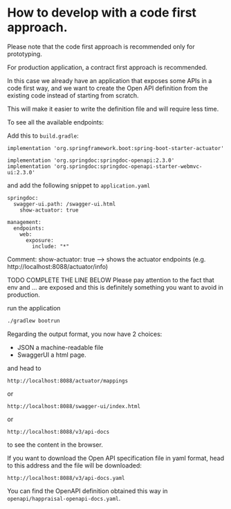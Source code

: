# How to develop with a code first approach.


Please note that the code first approach is recommended only for prototyping.

For production application, a contract first approach is recommended.

In this case we already have an application that exposes some APIs in a code first way, and we want to create the Open API definition from the existing code instead of starting from scratch.

This will make it easier to write the definition file and will require less time.


To see all the available endpoints:

Add this to `build.gradle`:

```
implementation 'org.springframework.boot:spring-boot-starter-actuator'

implementation 'org.springdoc:springdoc-openapi:2.3.0'
implementation 'org.springdoc:springdoc-openapi-starter-webmvc-ui:2.3.0'

```

and add the following snippet to `application.yaml`

```
springdoc:
  swagger-ui.path: /swagger-ui.html
    show-actuator: true

management:
  endpoints:
    web:
      exposure:
        include: "*"
```

Comment:
show-actuator: true --> shows the actuator endpoints (e.g. http://localhost:8088/actuator/info)


TODO COMPLETE THE LINE BELOW
Please pay attention to the fact that env and ... are exposed and this is definitely something you want to avoid in production.



run the application

```bash
./gradlew bootrun
```

Regarding the output format, you now have 2 choices:

- JSON a machine-readable file
- SwaggerUI a html page.

and head to 

```
http://localhost:8088/actuator/mappings
```

or

```
http://localhost:8088/swagger-ui/index.html
```

or

```
http://localhost:8088/v3/api-docs
```

to see the content in the browser.

If you want to download the Open API specification file in yaml format, head to this address and the file will be downloaded:

```
http://localhost:8088/v3/api-docs.yaml
```

You can find the OpenAPI definition obtained this way in `openapi/happraisal-openapi-docs.yaml`.

